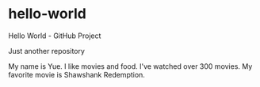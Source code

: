 # hello-world
Hello World - GitHub Project

Just another repository

My name is Yue. I like movies and food. I've watched over 300 movies.
My favorite movie is Shawshank Redemption. 
